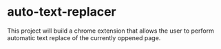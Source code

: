 # auto-text-replacer
This project will build a chrome extension that allows the user to perform automatic text replace of the currently oppened page.
